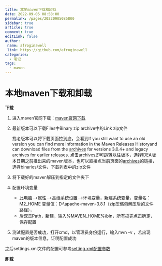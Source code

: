 ```yaml
---
title: 本地maven下载和卸载
date: 2022-09-05 08:58:00
permalink: /pages/20220905085800
sidebar: true
article: true
comment: true
editLink: false
author:
 name: afroginawell
 link: https://github.com/afroginawell
categories:
  - 笔记
tags:
  - maven
---
```

# 本地maven下载和卸载

**下载**

1. 进入maven官网下载：[maven官网下载](https://maven.apache.org/download.cgi)

2. 最新版本可以下载Files中Binary zip archive中的Link zip文件

   找老版本可以将下载页面拉到底，会看到If you still want to use an old version you can find more information in the Maven Releases Historyand can download files from the [archives](https://archive.apache.org/dist/maven/maven-3/) for versions 3.0.4+ and legacy archives for earlier releases. 点击archives即可跳转以往版本，选择IDEA版本日期之前推出来的maven版本，也可以直接点当前页面的[archives](https://archive.apache.org/dist/maven/maven-3/)的链接，选择binaries/文件，下载列表中的zip文件

3. 将下载好的maven解压到指定的文件夹下

4. 配置环境变量

   - 此电脑—>属性—>高级系统设置—>环境变量，新建系统变量，变量名：M2_HOME
     变量值：D:\apache-maven-3.8.1（zip压缩包解压后的文件路径），
   - 后双击Path，新建，输入%MAVEN_HOME%\bin，所有搞完点击确定，保存配置

5. 测试配置是否成功，打开cmd，以管理员身份运行，输入mvn -v ，若出现maven的版本信息，证明配置成功

之后settings.xml文件的配置可参考[setting.xml配置参数](/pages/20220905185100)

**卸载**






